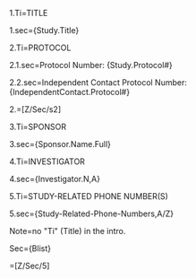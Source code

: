 1.Ti=TITLE

1.sec={Study.Title}

2.Ti=PROTOCOL

2.1.sec=Protocol Number: {Study.Protocol#}

2.2.sec=Independent Contact Protocol Number: {IndependentContact.Protocol#}

2.=[Z/Sec/s2]

3.Ti=SPONSOR

3.sec={Sponsor.Name.Full}

4.Ti=INVESTIGATOR

4.sec={Investigator.N,A}

5.Ti=STUDY-RELATED PHONE NUMBER(S)

5.sec={Study-Related-Phone-Numbers,A/Z}

Note=no "Ti" (Title) in the intro.

Sec={Blist}

=[Z/Sec/5]
